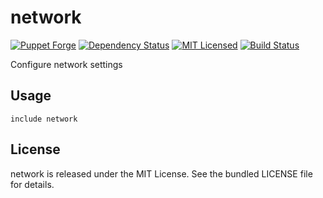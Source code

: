 network
==============

[![Puppet Forge](https://img.shields.io/puppetforge/v/halyard/network.svg)](https://forge.puppetlabs.com/halyard/network)
[![Dependency Status](https://img.shields.io/gemnasium/halyard/puppet-network.svg)](https://gemnasium.com/halyard/puppet-network)
[![MIT Licensed](https://img.shields.io/badge/license-MIT-green.svg)](https://tldrlegal.com/license/mit-license)
[![Build Status](https://img.shields.io/circleci/project/halyard/puppet-network.svg)](https://circleci.com/gh/halyard/puppet-network)

Configure network settings

## Usage

```puppet
include network
```

## License

network is released under the MIT License. See the bundled LICENSE file for details.

